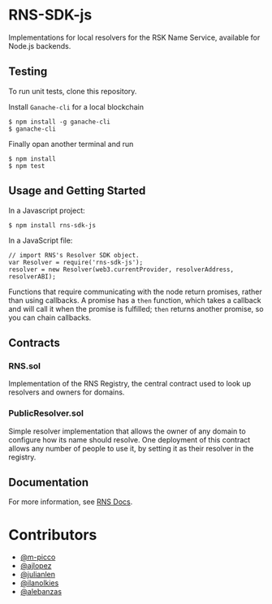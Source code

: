 # RNS-SDK-js


Implementations for local resolvers for the RSK Name Service, available for Node.js backends.



## Testing

To run unit tests, clone this repository.

Install ``Ganache-cli`` for a local blockchain

	$ npm install -g ganache-cli
	$ ganache-cli

Finally opan another terminal and run

    $ npm install
    $ npm test


## Usage and Getting Started
In a Javascript project:

	$ npm install rns-sdk-js

In a JavaScript file:

```
// import RNS's Resolver SDK object.
var Resolver = require('rns-sdk-js');
resolver = new Resolver(web3.currentProvider, resolverAddress, resolverABI);
```

Functions that require communicating with the node return promises, rather than using callbacks. A promise has a `then` function, which takes a callback and will call it when the promise is fulfilled; `then` returns another promise, so you can chain callbacks.

## Contracts

### RNS.sol
Implementation of the RNS Registry, the central contract used to look up resolvers and owners for domains.

### PublicResolver.sol
Simple resolver implementation that allows the owner of any domain to configure how its name should resolve. One deployment of this contract allows any number of people to use it, by setting it as their resolver in the registry.


## Documentation

For more information, see [RNS Docs](https://docs.rns.rsk.co).

# Contributors

- [@m-picco](https://github.com/m-picco)
- [@ajlopez](https://github.com/ajlopez)
- [@julianlen](https://github.com/julianlen)
- [@ilanolkies](https://github.com/ilanolkies)
- [@alebanzas](https://github.com/alebanzas)
